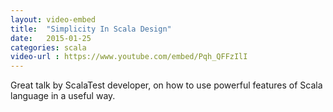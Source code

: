 ```yaml
---
layout: video-embed
title:  "Simplicity In Scala Design"
date:   2015-01-25
categories: scala
video-url : https://www.youtube.com/embed/Pqh_QFFzIlI
---
```

Great talk by ScalaTest developer, on how to use powerful features of Scala language in a useful way.
